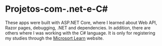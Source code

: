 # Projetos-com-.net-e-C#

These apps were built with ASP.NET Core, where I learned about Web API, Razor pages, debugging, .NET and dependencies. In addition, there are others where I was working with the C# language. It is only for registering my studies through the [Microsort Learn](https://learn.microsoft.com/pt-br/) website.
